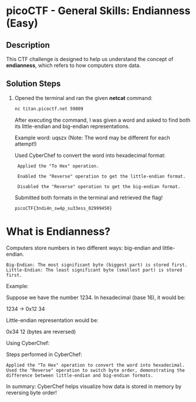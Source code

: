 # picoCTF - General Skills: Endianness (Easy)

##  Description  
This CTF challenge is designed to help us understand the concept of **endianness**, which refers to how computers store data.

##  Solution Steps  

1. Opened the terminal and ran the given **netcat** command:  
   ```bash
   nc titan.picoctf.net 59809
   ```

    After executing the command, I was given a word and asked to find both its little-endian and big-endian representations.
   
    Example word: uqszx (Note: The word may be different for each attempt!)
   
    Used CyberChef to convert the word into hexadecimal format:
   
        Applied the "To Hex" operation.
   
        Enabled the "Reverse" operation to get the little-endian format.
   
        Disabled the "Reverse" operation to get the big-endian format.
   
    Submitted both formats in the terminal and retrieved the flag!

   
   ```
   picoCTF{3ndi4n_sw4p_su33ess_02999450}
   ```


# What is Endianness?

Computers store numbers in two different ways: big-endian and little-endian.

    Big-Endian: The most significant byte (biggest part) is stored first.
    Little-Endian: The least significant byte (smallest part) is stored first.

 Example:

Suppose we have the number 1234. In hexadecimal (base 16), it would be:

1234 → 0x12 34

Little-endian representation would be:

0x34 12  (bytes are reversed)

 Using CyberChef:

Steps performed in CyberChef:

    Applied the "To Hex" operation to convert the word into hexadecimal.
    Used the "Reverse" operation to switch byte order, demonstrating the difference between little-endian and big-endian formats.

In summary: CyberChef helps visualize how data is stored in memory by reversing byte order!
